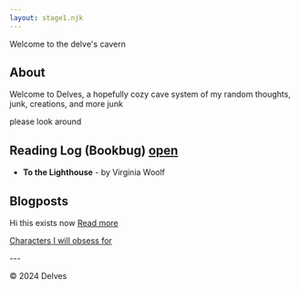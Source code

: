 ```yaml
---
layout: stage1.njk
---  
```


<div class="container">
Welcome to the delve's cavern

## About

Welcome to Delves, a hopefully cozy cave system of my random thoughts, junk, creations, and more junk

please look around

## Reading Log (Bookbug) [open](bookbug/index.html)


- **To the Lighthouse** - by Virginia Woolf

## Blogposts

Hi this exists now
[Read more](Blog/index.html)

[Characters I will obsess for](Charactershrines/index.html)
</div>
---

&copy; 2024 Delves

